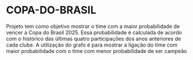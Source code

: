 # COPA-DO-BRASIL
Projeto tem como objetivo mostrar o time com a maior probabilidade de vencer a Copa do Brasil 2025.
Essa probabilidade é calculada de acordo com o histórico das últimas quatro participações dos anos anteriores de cada clube.
A utilização do grafo é para mostrar a ligação do time com maior probabilidade com o time com menor probabilidade de ser campeão
